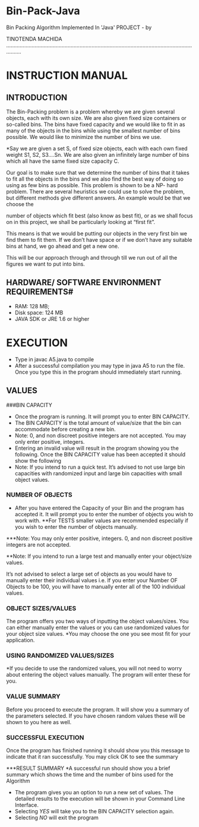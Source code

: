 # Bin-Pack-Java
Bin Packing Algorithm Implemented In 'Java' PROJECT -
by

TINOTENDA MACHIDA
......................................................................................................................................
# INSTRUCTION MANUAL

## INTRODUCTION
The Bin-Packing problem is a problem whereby we are given several objects, each
with its own size. We are also given fixed size containers or so-called bins. The
bins have fixed capacity and we would like to fit in as many of the objects in the
bins while using the smallest number of bins possible. We would like to minimize
the number of bins we use. 

*Say we are given a set S, of fixed size objects, each with each own fixed weight
S1, S2, S3….Sn. We are also given an infinitely large number of bins which all have
the same fixed size capacity C.


Our goal is to make sure that we determine the number of bins that it takes
to fit all the objects in the bins and we also find the best way of doing so using as
few bins as possible. This problem is shown to be a NP- hard problem.
There are several heuristics we could use to solve the problem, but different methods give different answers. An example would be that we choose the


number of objects which fit best (also know as best fit), or as we shall focus on in
this project, we shall be particularly looking at “first fit”.


This means is that we would be putting our objects in the very first bin we
find them to fit them. If we don’t have space or if we don’t have any suitable bins
at hand, we go ahead and get a new one. 


This will be our approach through and
through till we run out of all the figures we want to put into bins.

## HARDWARE/ SOFTWARE ENVIRONMENT REQUIREMENTS#
* RAM: 128 MB; 
* Disk space: 124 MB
* JAVA SDK or JRE 1.6 or higher


# EXECUTION
* Type in javac A5.java to compile
* After a successful compilation you may type in java A5 to run the file.
Once you type this in the program should immediately start running.

## VALUES
###BIN CAPACITY
* Once the program is running. It will prompt you to enter BIN CAPACITY.
* The BIN CAPACITY is the total amount of value/size that the bin can accommodate before creating a new bin.
* Note: 0, and non discreet positive integers are not accepted.
You may only enter positive, integers.
* Entering an invalid value will result in the program showing you the following.
Once the BIN CAPACITY value has been accepted it should show the
following
* Note: If you intend to run a quick test. It’s advised to not use large bin
capacities with randomized input and large bin capacities with small
object values.

### NUMBER OF OBJECTS
* After you have entered the Capacity of your Bin and the program has
accepted it. It will prompt you to enter the number of objects you wish
to work with.
**For TESTS smaller values are recommended especially if
you wish to enter the number of objects manually.

***Note: You may only enter positive, integers.
0, and non discreet positive integers are not accepted.

**Note: If you intend to run a large test and manually enter your object/size values.

It’s not advised to select a large set of objects as you
would have to manually enter their individual values i.e. If you enter
your Number OF Objects to be 100, you will have to manually enter all
of the 100 individual values.

### OBJECT SIZES/VALUES
The program offers you two ways of inputting the object values/sizes.
You can either manually enter the values or you can use randomized
values for your object size values. 
*You may choose the one you see most fit for your application.

### USING RANDOMIZED VALUES/SIZES
*If you decide to use the randomized values, you will not need to worry
about entering the object values manually. The program will enter
these for you. 

### VALUE SUMMARY
Before you proceed to execute the program. It will show you a summary of the parameters selected.
If you have chosen random values these will be shown to you here as
well. 


### SUCCESSFUL EXECUTION
Once the program has finished running it should show you this message to
indicate that it ran successfully. You may click OK to see the summary

***RESULT SUMMARY
*A successful run should show you a brief summary which shows the time and
the number of bins used for the Algorithm

* The program gives you an option to run a new set of values. The detailed results to the execution will be shown in your Command Line Interface.
* Selecting *YES* will take you to the BIN CAPACITY selection again.
* Selecting *NO* will exit the program 


